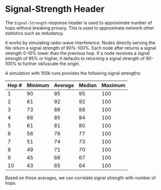 # Signal-Strength Header

The `Signal-Strength` response header is used to approximate number of hops without breaking privacy. This is used to approximate network other statistics such as redudancy.

It works by simulating radio-wave interference. Nodes directly serving the file return a signal strength of 90%-100%. Each node after returns a signal strength 0-10% lower than the previous hop. If a node receives a signal strength of 95%
or higher, it defaults to returning a signal strength of 90-100% to further obfuscate the origin.

A simulation with 100k runs provides the following signal strengths:

| Hop # | Minimum | Average | Median | Maximum |
| ----- | ------- | ------- | ------ | ------- |
| 1     | 90      | 95      | 95     | 100     |
| 2     | 81      | 92      | 92     | 100     |
| 3     | 73      | 88      | 88     | 100     |
| 4     | 66      | 85      | 84     | 100     |
| 5     | 61      | 81      | 80     | 100     |
| 6     | 56      | 78      | 77     | 100     |
| 7     | 51      | 74      | 73     | 100     |
| 8     | 49      | 71      | 70     | 100     |
| 9     | 45      | 68      | 67     | 100     |
| 10    | 43      | 65      | 64     | 100     |

Based on these averages, we can correlate signal strength with number of hops.
